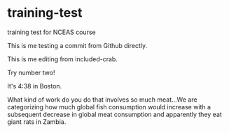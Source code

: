 # training-test
training test for NCEAS course

This is me testing a commit from Github directly.

This is me editing from included-crab.


Try number two!

It's 4:38 in Boston. 


What kind of work do you do that involves so much meat...We are categorizing how much global fish consumption would increase with a subsequent decrease in global meat consumption and apparently they eat giant rats in Zambia.